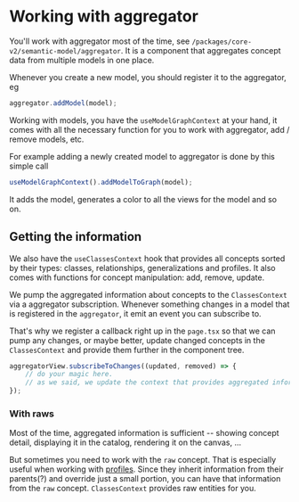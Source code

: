 # Working with aggregator

You'll work with aggregator most of the time, see `/packages/core-v2/semantic-model/aggregator`. It is a component that aggregates concept data from multiple models in one place.

Whenever you create a new model, you should register it to the aggregator, eg

```ts
aggregator.addModel(model);
```

Working with models, you have the `useModelGraphContext` at your hand, it comes with all the necessary function for you to work with aggregator, add / remove models, etc.

For example adding a newly created model to aggregator is done by this simple call

```ts
useModelGraphContext().addModelToGraph(model);
```

It adds the model, generates a color to all the views for the model and so on.

## Getting the information

We also have the `useClassesContext` hook that provides all concepts sorted by their types: classes, relationships, generalizations and profiles. It also comes with functions for concept manipulation: add, remove, update.

We pump the aggregated information about concepts to the `ClassesContext` via a aggregator subscription. Whenever something changes in a model that is registered in the `aggregator`, it emit an event you can subscribe to.

That's why we register a callback right up in the `page.tsx` so that we can pump any changes, or maybe better, update changed concepts in the `ClassesContext` and provide them further in the component tree.

```ts
aggregatorView.subscribeToChanges((updated, removed) => {
    // do your magic here.
    // as we said, we update the context that provides aggregated information elsewhere
});
```

### With raws

Most of the time, aggregated information is sufficient -- showing concept detail, displaying it in the catalog, rendering it on the canvas, ...

But sometimes you need to work with the `raw` concept. That is especially useful when working with [profiles](./profiles.md). Since they inherit information from their parents(?) and override just a small portion, you can have that information from the `raw` concept. `ClassesContext` provides raw entities for you.
